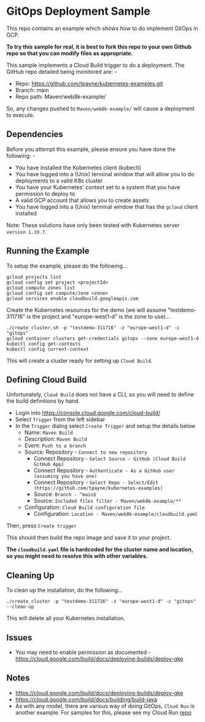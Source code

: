 GitOps Deployment Sample
========================

This repo contains an example which shows how to do implement GitOps in GCP.

**To try this sample for real, it is best to fork this repo to your own Github repo so that you can modify files as appropriate.**

This sample implements a Cloud Build trigger to do a deployment. The GitHub repo detailed being monitored are: -
* Repo: https://github.com/tpayne/kubernetes-examples.git
* Branch: main
* Repo path: Maven/web8k-example/

So, any changes pushed to `Maven/web8k-example/` will cause a deployment to execute.

Dependencies
------------
Before you attempt this example, please ensure you have done the following: -
- You have installed the Kubernetes client (kubectl)
- You have logged into a (Unix) terminal window that will allow you to do deployments to a valid K8s cluster
- You have your Kubernetes' context set to a system that you have permission to deploy to
- A valid GCP account that allows you to create assets
- You have logged into a (Unix) terminal window that has the `gcloud` client installed

Note: These solutions have only been tested with Kubernetes server `version 1.19.7`.

Running the Example
-------------------
To setup the example, please do the following...

    gcloud projects list
    gcloud config set project <projectId>
    gcloud compute zones list
    gcloud config set compute/zone <zone>
    gcloud services enable cloudbuild.googleapis.com

Create the Kubernetes resources for the demo (we will assume "testdemo-311716" is the project and
"europe-west1-d" is the zone to use)...

    ./create_cluster.sh -p "testdemo-311716" -z "europe-west1-d" -c "gitops"
    gcloud container clusters get-credentials gitops --zone europe-west1-d
    kubectl config get-contexts
    kubectl config current-context

This will create a cluster ready for setting up `Cloud Build`.

Defining Cloud Build
--------------------
Unfortunately, `Cloud Build` does not have a CLI, so you will need to define the build definitions by hand.

* Login into https://console.cloud.google.com/cloud-build/
* Select `Trigger` from the left sidebar
* In the `Trigger` dialog select `Create Trigger` and setup the details below
  * Name: `Maven Build`
  * Description: `Maven Build`
  * Event: `Push to a branch`
  * Source: Repository - `Connect to new repository`
    * Connect Repository - `Select Source - GitHub (Cloud Build GitHub App)`
    * Connect Repository - `Authenticate - As a GitHub user (assuming you have one)`
    * Connect Repository - `Select Repo - Select/Edit (https://github.com/tpayne/kubernetes-examples)`
    * Source: `Branch - ^main$`
    * Source: `Included files filter - Maven/web8k-example/**`
  * Configuration: `Cloud Build configuration file`
    * Configuration: `Location - Maven/web8k-example/cloudbuild.yaml`

Then, press `Create trigger`

This should then build the repo image and save it to your project. 

**The `cloudbuild.yaml` file is hardcoded for the cluster name and location, so you might need to resolve this with other variables.**

Cleaning Up
-----------
To clean up the installation, do the following...

    ./create_cluster -p "testdemo-311716" -z "europe-west1-d" -c "gitops" --clean-up

This will delete all your Kubernetes installation.

Issues
------
- You may need to enable permission as documented - https://cloud.google.com/build/docs/deploying-builds/deploy-gke

Notes
-----
- https://cloud.google.com/build/docs/deploying-builds/deploy-gke
- https://cloud.google.com/build/docs/building/build-java
- As with any model, there are various way of doing GitOps, `Cloud Run` is another example. For samples for this, please see my Cloud Run [repo](https://github.com/tpayne/CloudRun)

